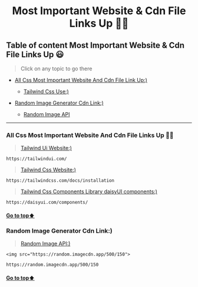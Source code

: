 <h1 align="center">Most Important Website & Cdn File Links Up 🙋‍♂️</h1> 

[//]: # (Table of Content)

<a name="top"></a>

## Table of content Most Important Website & Cdn File Links Up 😃

> Click on any topic to go there

- [All Css Most Important Website And Cdn File Link Up:)](#css)
  - [Tailwind Css Use:)](#css-1)
  
- [Random Image Generator Cdn Link:)](#r-img-1)
  - [Random Image API](#r-img-2)

***



<a name="css"></a>

### All Css Most Important Website And Cdn File Links Up 🙋‍♂️

<a name="css-1"></a>

> [Tailwind Ui Website:)](https://tailwindui.com/)

```
https://tailwindui.com/
```

> [Tailwind  Css Website:)](https://tailwindcss.com/docs/installation)

```
https://tailwindcss.com/docs/installation
```

> [Tailwind Css Components Library daisyUI components:)](https://daisyui.com/components/)

```
https://daisyui.com/components/
```

#### [Go to top:arrow_up: ](#top)



<a name="r-img-1"></a>

### Random Image Generator Cdn Link:)

<a name="r-img-2"></a>

> [Random Image API:)](https://random.responsiveimages.io/)

```
<img src="https://random.imagecdn.app/500/150">
```

```
https://random.imagecdn.app/500/150
```

#### [Go to top:arrow_up: ](#top)




